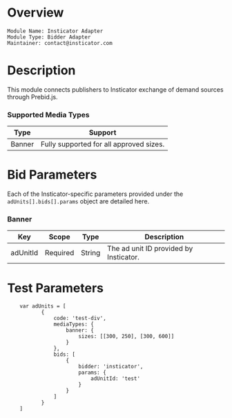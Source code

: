 Overview
========

```
Module Name: Insticator Adapter
Module Type: Bidder Adapter
Maintainer: contact@insticator.com
```

Description
===========

This module connects publishers to Insticator exchange of demand sources through Prebid.js. 

### Supported Media Types

| Type | Support
| --- | ---
| Banner | Fully supported for all approved sizes.

# Bid Parameters

Each of the Insticator-specific parameters provided under the `adUnits[].bids[].params`
object are detailed here.

### Banner

| Key | Scope | Type | Description
| --- | --- | --- | ---
| adUnitId | Required | String | The ad unit ID provided by Insticator. 


# Test Parameters
```
    var adUnits = [
           {
               code: 'test-div',
               mediaTypes: {
                   banner: {
                       sizes: [[300, 250], [300, 600]]
                   }
               },
               bids: [
                   {
                       bidder: 'insticator',
                       params: {
                           adUnitId: 'test'
                       }
                   }
               ]
           }
	]
```
